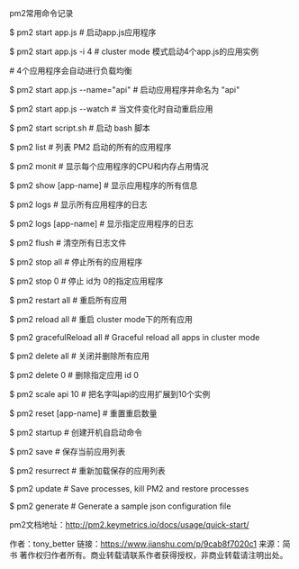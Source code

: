pm2常用命令记录

$ pm2 start app.js              # 启动app.js应用程序

$ pm2 start app.js -i 4     # cluster mode 模式启动4个app.js的应用实例

\# 4个应用程序会自动进行负载均衡

$ pm2 start app.js --name="api" # 启动应用程序并命名为 "api"

$ pm2 start app.js --watch   # 当文件变化时自动重启应用

$ pm2 start script.sh      # 启动 bash 脚本

$ pm2 list           # 列表 PM2 启动的所有的应用程序

$ pm2 monit           # 显示每个应用程序的CPU和内存占用情况

$ pm2 show [app-name]      # 显示应用程序的所有信息

$ pm2 logs           # 显示所有应用程序的日志

$ pm2 logs [app-name]      # 显示指定应用程序的日志

$ pm2 flush            # 清空所有日志文件

$ pm2 stop all         # 停止所有的应用程序

$ pm2 stop 0          # 停止 id为 0的指定应用程序

$ pm2 restart all        # 重启所有应用

$ pm2 reload all        # 重启 cluster mode下的所有应用

$ pm2 gracefulReload all    # Graceful reload all apps in cluster mode

$ pm2 delete all        # 关闭并删除所有应用

$ pm2 delete 0         # 删除指定应用 id 0

$ pm2 scale api 10       # 把名字叫api的应用扩展到10个实例

$ pm2 reset [app-name]     # 重置重启数量

$ pm2 startup          # 创建开机自启动命令

$ pm2 save           # 保存当前应用列表

$ pm2 resurrect         # 重新加载保存的应用列表

$ pm2 update          # Save processes, kill PM2 and restore processes

$ pm2 generate         # Generate a sample json configuration file

pm2文档地址：http://pm2.keymetrics.io/docs/usage/quick-start/



作者：tony_better
链接：https://www.jianshu.com/p/9cab8f7020c1
来源：简书
著作权归作者所有。商业转载请联系作者获得授权，非商业转载请注明出处。